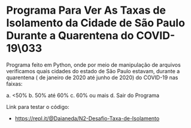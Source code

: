 # Programa Para Ver As Taxas de Isolamento da Cidade de São Paulo Durante a Quarentena do COVID-19\033

Programa feito em Python, onde por meio de manipulação de arquivos verificamos quais cidades do estado de São Paulo estavam, durante a quarentena ( de janeiro de 2020 até junho de 2020) do COVID-19 nas faixas:

a. <50%
b. 50% até 60%
c. 60% ou mais
d. Sair do Programa

Link para testar o código:
* https://repl.it/@Daianeda/N2-Desafio-Taxa-de-Isolamento
